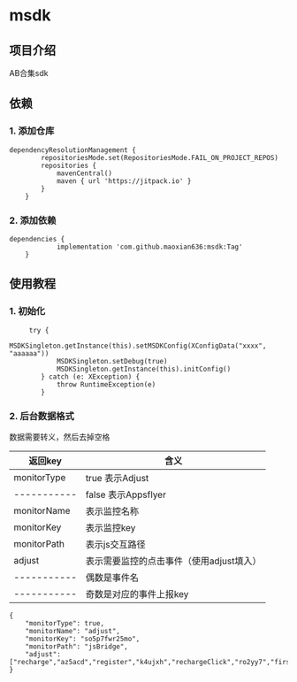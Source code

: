 # msdk

## 项目介绍
AB合集sdk

## 依赖

### 1. 添加仓库  
```
dependencyResolutionManagement {
		repositoriesMode.set(RepositoriesMode.FAIL_ON_PROJECT_REPOS)
		repositories {
			mavenCentral()
			maven { url 'https://jitpack.io' }
		}
	}
```
### 2. 添加依赖
```
dependencies {
	        implementation 'com.github.maoxian636:msdk:Tag'
	}   
```

## 使用教程

### 1. 初始化
```
     try {
            MSDKSingleton.getInstance(this).setMSDKConfig(XConfigData("xxxx", "aaaaaa"))
            MSDKSingleton.setDebug(true)
            MSDKSingleton.getInstance(this).initConfig()
        } catch (e: XException) {
            throw RuntimeException(e)
        }
```
### 2. 后台数据格式
数据需要转义，然后去掉空格

| 返回key      | 含义                      |
|--------------|-------------------------|
| monitorType  | true 表示Adjust           |
| ----------- | false 表示Appsflyer       |
| monitorName | 表示监控名称                  |
| monitorKey  | 表示监控key                 |
| monitorPath | 表示js交互路径                |
| adjust      | 表示需要监控的点击事件（使用adjust填入） |
|----------- | 偶数是事件名                  |
| ----------- | 奇数是对应的事件上报key           |
```
{
	"monitorType": true,
	"monitorName": "adjust",
	"monitorKey": "so5p7fwr25mo",
	"monitorPath": "jsBridge",
	"adjust": ["recharge","az5acd","register","k4ujxh","rechargeClick","ro2yy7","firstrecharge","gpe2wi"]
}
```